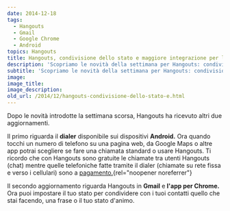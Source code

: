 ```yaml
---
date: 2014-12-18
tags:
  - Hangouts
  - Gmail
  - Google Chrome
  - Android
topics: Hangouts
title: Hangouts, condivisione dello stato e maggiore integrazione per le chiamate telefoniche
description: 'Scopriamo le novità della settimana per Hangouts: condivisione dello stato da web e maggiore integrazione per le chiamate telefoniche da dispositivo mobile.'
subtitle: 'Scopriamo le novità della settimana per Hangouts: condivisione dello stato da web e maggiore integrazione per le chiamate telefoniche da dispositivo mobile.'
image:
image_title:
image_description:
old_url: /2014/12/hangouts-condivisione-dello-stato-e.html
---
```

Dopo le novità introdotte la settimana scorsa, Hangouts ha ricevuto altri due aggiornamenti.

Il primo riguarda il **dialer** disponibile sui dispositivi **Android.** Ora quando tocchi un numero di telefono su una pagina web, da Google Maps o altre app potrai scegliere se fare una chiamata standard o usare Hangouts. Ti ricordo che con Hangouts sono gratuite le chiamate tra utenti Hangouts (chat) mentre quelle telefoniche fatte tramite il dialer (chiamate su rete fissa e verso i cellulari) sono a [pagamento.](https://www.google.com/voice/b/0/rates?hl=it&p=hangout){rel="noopener noreferrer"}

Il secondo aggiornamento riguarda Hangouts in **Gmail** e **l'app per Chrome.** Ora puoi impostare il tuo stato per condividere con i tuoi contatti quello che stai facendo, una frase o il tuo stato d'animo.
